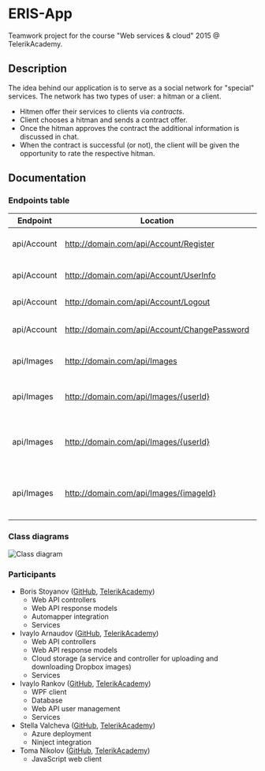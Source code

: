# ERIS-App
Teamwork project for the course "Web services & cloud" 2015 @ TelerikAcademy.

## Description 
The idea behind our application is to serve as a social network for "special" services. The network has two types of user: a hitman or a client.

- Hitmen offer their services to clients via *contracts*.
- Client chooses a hitman and sends a contract offer.
- Once the hitman approves the contract the additional information is discussed in chat.
- When the contract is successful (or not), the client will be given the opportunity to rate the respective hitman.

## Documentation

### Endpoints table

| Endpoint   | Location                                | Method | Parameters                                                   | Explanation                                                                         
|------------|-----------------------------------------|--------|--------------------------------------------------------------|-------------------------------------------------------------------------------------
| api/Account| http://domain.com/api/Account/Register | POST | `RegisterBindingModel` | Registers a user based on the sent model.
| api/Account| http://domain.com/api/Account/UserInfo | GET | Requires OAuth bearer token | Returns a `UserInfoViewModel` object.
| api/Account| http://domain.com/api/Account/Logout | POST | Requires OAuth bearer token | Logs out the current user.
| api/Account| http://domain.com/api/Account/ChangePassword | POST | Requires OAuth bearer token | Changes the password of the authenticated user.
| api/Images | http://domain.com/api/Images          | GET    | –                                                            | Returns a list of `ImageResponseModel` objects.                        
| api/Images | http://domain.com/api/Images/{userId} | GET    | `userId` - the id of the user whose image is to be retrieved | Returns a list of `ImageResponseModel` objects for the user with id `userId`. 
| api/Images | http://domain.com/api/Images/{userId} | POST   | `userId` - the id of the user whose image is to be uploaded  | Saves an `ImageRequestModel` object to Dropbox, linking it to SQL server.          
| api/Images | http://domain.com/api/Images/{imageId}| DELETE | `imageId` - the id of the image to be deleted | Deletes the image with id `imageId` from both SQL server and Dropbox.
### Class diagrams

![Class diagram](http://puu.sh/lrBij/b1c248857d.png)

### Participants

- Boris Stoyanov ([GitHub](https://github.com/TemplarRei), [TelerikAcademy](http://telerikacademy.com/Users/borisstoyanovv))
  - Web API controllers
  - Web API response models
  - Automapper integration
  - Services
- Ivaylo Arnaudov ([GitHub](https://github.com/arnaudoff), [TelerikAcademy](http://telerikacademy.com/Users/ivaylo.arnaudov))
  - Web API controllers
  - Web API response models
  - Cloud storage (a service and controller for uploading and downloading Dropbox images)
  - Services
- Ivaylo Rankov ([GitHub](https://github.com/Ivorankov), [TelerikAcademy](http://telerikacademy.com/Users/ivo.rankov.7))
  - WPF client
  - Database
  - Web API user management
  - Services
- Stella Valcheva ([GitHub](https://github.com/stellaval), [TelerikAcademy](http://telerikacademy.com/Users/stellaval))
  - Azure deployment
  - Ninject integration
- Toma Nikolov ([GitHub](https://github.com/TomaNikolov), [TelerikAcademy](http://telerikacademy.com/Users/tomasaa))
  - JavaScript web client
